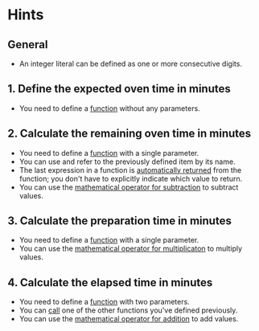 # Hints

## General

- An integer literal can be defined as one or more consecutive digits.

## 1. Define the expected oven time in minutes

- You need to define a [function][functions] without any parameters.

## 2. Calculate the remaining oven time in minutes

- You need to define a [function][functions] with a single parameter.
- You can use and refer to the previously defined item by its name.
- The last expression in a function is [automatically returned][return-values] from the function;
  you don't have to explicitly indicate which value to return.
- You can use the [mathematical operator for subtraction][operators] to subtract values.

## 3. Calculate the preparation time in minutes

- You need to define a [function][functions] with a single parameter.
- You can use the [mathematical operator for multiplicaton][operators] to multiply values.

## 4. Calculate the elapsed time in minutes

- You need to define a [function][functions] with two parameters.
- You can [call][functions] one of the other functions you've defined previously.
- You can use the [mathematical operator for addition][operators] to add values.

[functions]: https://doc.rust-lang.org/book/ch03-03-how-functions-work.html
[return-values]: https://doc.rust-lang.org/book/ch03-03-how-functions-work.html#functions-with-return-values
[operators]: https://doc.rust-lang.org/book/appendix-02-operators.html
